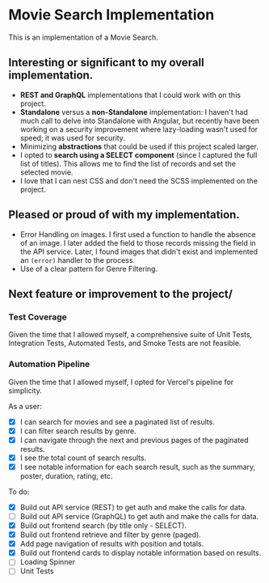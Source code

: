 # Movie Search Implementation

This is an implementation of a Movie Search.

## Interesting or significant to my overall implementation.

* **REST and GraphQL** implementations that I could work with on this project.
* **Standalone** versus a **non-Standalone** implementation: I haven't had much call to delve into Standalone with Angular, but recently have been working on a security improvement where lazy-loading wasn't used for speed; it was used for security.
* Minimizing **abstractions** that could be used if this project scaled larger.
* I opted to **search using a SELECT component** (since I captured the full list of titles). This allows me to find the list of records and set the selected movie.
* I love that I can nest CSS and don't need the SCSS implemented on the project.

## Pleased or proud of with my implementation.

* Error Handling on images. I first used a function to handle the absence of an image. I later added the field to those records missing the field in the API service. Later, I found images that didn't exist and implemented an `(error)` handler to the process.
* Use of a clear pattern for Genre Filtering.

## Next feature or improvement to the project/

### Test Coverage

Given the time that I allowed myself, a comprehensive suite of Unit Tests, Integration Tests, Automated Tests, and Smoke Tests are not feasible.

### Automation Pipeline

Given the time that I allowed myself, I opted for Vercel's pipeline for simplicity.

As a user:

- [x] I can search for movies and see a paginated list of results.
- [x] I can filter search results by genre.
- [x] I can navigate through the next and previous pages of the paginated results.
- [x] I see the total count of search results.
- [x] I see notable information for each search result, such as the summary, poster, duration, rating, etc.

To do:

- [x] Build out API service (REST) to get auth and make the calls for data.
- [ ] Build out API service (GraphQL) to get auth and make the calls for data.
- [x] Build out frontend search (by title only - SELECT).
- [x] Build out frontend retrieve and filter by genre (paged).
- [x] Add page navigation of results with position and totals.
- [x] Build out frontend cards to display notable information based on results.
- [ ] Loading Spinner
- [ ] Unit Tests
